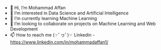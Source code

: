 - 👋 Hi, I’m Mohammad Affan
- 👀 I’m interested in Data Science and Artificial Intelligence
- 🌱 I’m currently learning Machine Learning
- 💞️ I’m looking to collaborate on projects on Machine Learning and Web Development
- 📫 How to reach me 
     (☞ﾟヮﾟ)☞ Linkedin - https://www.linkedin.com/in/mohammadaffan1/
